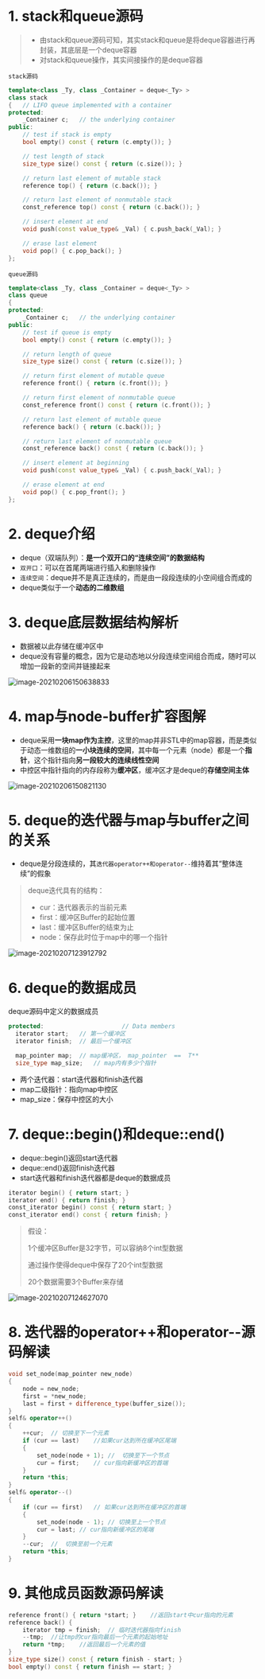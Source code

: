 # 1. stack和queue源码

> * 由stack和queue源码可知，其实stack和queue是将deque容器进行再封装，其底层是一个deque容器
> * 对stack和queue操作，其实间接操作的是deque容器

`stack源码`

```cpp
template<class _Ty, class _Container = deque<_Ty> >
class stack
{   // LIFO queue implemented with a container
protected:
    _Container c;   // the underlying container
public:
    // test if stack is empty
    bool empty() const { return (c.empty()); }

    // test length of stack
    size_type size() const { return (c.size()); }

    // return last element of mutable stack
    reference top() { return (c.back()); }

    // return last element of nonmutable stack
    const_reference top() const { return (c.back()); }

    // insert element at end
    void push(const value_type& _Val) { c.push_back(_Val); }

    // erase last element
    void pop() { c.pop_back(); }
};
```

`queue源码`

```cpp
template<class _Ty, class _Container = deque<_Ty> >
class queue
{   
protected:
    _Container c;   // the underlying container
public:
    // test if queue is empty
    bool empty() const { return (c.empty()); }

    // return length of queue
    size_type size() const { return (c.size()); }

    // return first element of mutable queue
    reference front() { return (c.front()); }

    // return first element of nonmutable queue
    const_reference front() const { return (c.front()); }

    // return last element of mutable queue
    reference back() { return (c.back()); }

    // return last element of nonmutable queue
    const_reference back() const { return (c.back()); }

    // insert element at beginning
    void push(const value_type& _Val) { c.push_back(_Val); }

    // erase element at end
    void pop() { c.pop_front(); }
};
```

# 2. deque介绍

* deque（双端队列）：**是一个双开口的“连续空间”的数据结构**
* `双开口`：可以在首尾两端进行插入和删除操作
* `连续空间`：deque并不是真正连续的，而是由一段段连续的小空间组合而成的
* deque类似于一个**动态的二维数组**

# 3. deque底层数据结构解析

* 数据被以此存储在缓冲区中
* deque没有容量的概念，因为它是动态地以分段连续空间组合而成，随时可以增加一段新的空间并链接起来

![image-20210206150638833](https://raw.githubusercontent.com/gongruiyang/BlogImage/main/img/20210206150638.png)

# 4. map与node-buffer扩容图解

* deque采用**一块map作为主控**，这里的map并非STL中的map容器，而是类似于动态一维数组的**一小块连续的空间**，其中每一个元素（node）都是一个**指针**，这个指针指向**另一段较大的连续线性空间**
* 中控区中指针指向的内存段称为**缓冲区**，缓冲区才是deque的**存储空间主体**

![image-20210206150821130](https://raw.githubusercontent.com/gongruiyang/BlogImage/main/img/20210206150821.png)

# 5. deque的迭代器与map与buffer之间的关系

* deque是分段连续的，其`迭代器operator++和operator--`维持着其“整体连续”的假象

> deque迭代具有的结构：
>
> * cur：迭代器表示的当前元素
> * first：缓冲区Buffer的起始位置
> * last：缓冲区Buffer的结束为止
> * node：保存此时位于map中的哪一个指针

![image-20210207123912792](https://raw.githubusercontent.com/gongruiyang/BlogImage/main/img/20210207123920.png)

# 6. deque的数据成员

deque源码中定义的数据成员

```cpp
protected:                      // Data members
  iterator start;	// 第一个缓冲区
  iterator finish;	// 最后一个缓冲区

  map_pointer map;	// map缓冲区， map_pointer  ==  T**
  size_type map_size;	// map内有多少个指针
```

* 两个迭代器：start迭代器和finish迭代器
* map二级指针：指向map中控区
* map_size：保存中控区的大小

# 7. deque::begin()和deque::end()

* deque::begin()返回start迭代器
* deque::end()返回finish迭代器
* start迭代器和finish迭代器都是deque的数据成员

```cpp
iterator begin() { return start; }
iterator end() { return finish; }
const_iterator begin() const { return start; }
const_iterator end() const { return finish; }
```

> 假设：
>
> 1个缓冲区Buffer是32字节，可以容纳8个int型数据
>
> 通过操作使得deque中保存了20个int型数据
>
> 20个数据需要3个Buffer来存储

![image-20210207124627070](https://raw.githubusercontent.com/gongruiyang/BlogImage/main/img/20210207124627.png)

# 8. 迭代器的operator++和operator--源码解读

```cpp
void set_node(map_pointer new_node) 
{
    node = new_node;
    first = *new_node;
    last = first + difference_type(buffer_size());
}
self& operator++() 
{
	++cur;	// 切换至下一个元素
	if (cur == last) 	//如果cur达到所在缓冲区尾端
	{
		set_node(node + 1);	//	切换至下一个节点
		cur = first;	// cur指向新缓冲区的首端
	}
	return *this;	
}
self& operator--() 
{
	if (cur == first) 	// 如果cur达到所在缓冲区的首端
	{
		set_node(node - 1);	// 切换至上一个节点
		cur = last;	// cur指向新缓冲区的尾端
	}
	--cur;	//	切换至前一个元素
	return *this;
}
```

# 9. 其他成员函数源码解读

```cpp
reference front() { return *start; }	//返回start中cur指向的元素
reference back() {
    iterator tmp = finish;	// 临时迭代器指向finish
    --tmp;	//让tmp的cur指向最后一个元素的起始地址
    return *tmp;	//返回最后一个元素的值
}
size_type size() const { return finish - start; }	
bool empty() const { return finish == start; }
```

